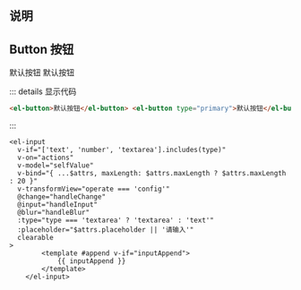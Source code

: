 ## 说明

## Button 按钮

<el-button>默认按钮</el-button>
<el-button type="primary">默认按钮</el-button>

::: details 显示代码

```html
<el-button>默认按钮</el-button> <el-button type="primary">默认按钮</el-button>
```

:::

```vue
<el-input
  v-if="['text', 'number', 'textarea'].includes(type)"
  v-on="actions"
  v-model="selfValue"
  v-bind="{ ...$attrs, maxLength: $attrs.maxLength ? $attrs.maxLength : 20 }"
  v-transformView="operate === 'config'"
  @change="handleChange"
  @input="handleInput"
  @blur="handleBlur"
  :type="type === 'textarea' ? 'textarea' : 'text'"
  :placeholder="$attrs.placeholder || '请输入'"
  clearable
>
		<template #append v-if="inputAppend">
			{{ inputAppend }}
		</template>
	</el-input>
```
